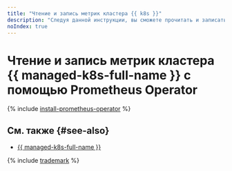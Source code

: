 ```yaml
---
title: "Чтение и запись метрик кластера {{ k8s }}"
description: "Следуя данной инструкции, вы сможете прочитать и записать метрики кластера {{ k8s }} с помощью Prometheus Operator."
noIndex: true
---
```


# Чтение и запись метрик кластера {{ managed-k8s-full-name }} с помощью Prometheus Operator

{% include [install-prometheus-operator](../../../_includes/managed-kubernetes/install-prometheus-operator.md) %}

## См. также {#see-also}

* [{{ managed-k8s-full-name }}](../../../managed-kubernetes/)

{% include [trademark](../../../_includes/monitoring/trademark.md) %}